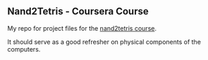 ## Nand2Tetris - Coursera Course
My repo for project files for the [nand2tetris course](https://www.coursera.org/learn/build-a-computer).

It should serve as a good refresher on physical components of the computers.